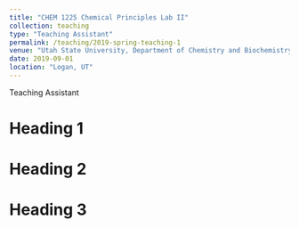```yaml
---
title: "CHEM 1225 Chemical Principles Lab II"
collection: teaching
type: "Teaching Assistant"
permalink: /teaching/2019-spring-teaching-1
venue: "Utah State University, Department of Chemistry and Biochemistry"
date: 2019-09-01
location: "Logan, UT"
---
```


Teaching Assistant

Heading 1
======

Heading 2
======

Heading 3
======